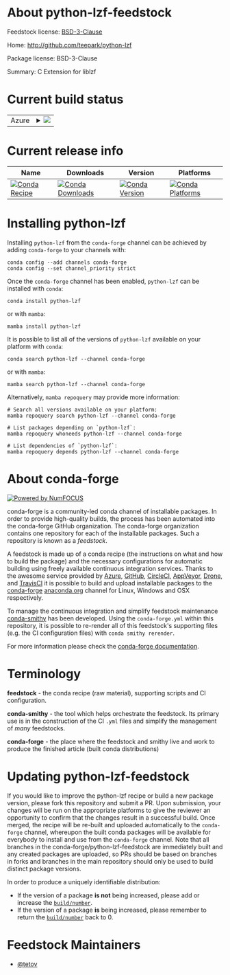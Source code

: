 About python-lzf-feedstock
==========================

Feedstock license: [BSD-3-Clause](https://github.com/conda-forge/python-lzf-feedstock/blob/main/LICENSE.txt)

Home: http://github.com/teepark/python-lzf

Package license: BSD-3-Clause

Summary: C Extension for liblzf

Current build status
====================


<table>
    
  <tr>
    <td>Azure</td>
    <td>
      <details>
        <summary>
          <a href="https://dev.azure.com/conda-forge/feedstock-builds/_build/latest?definitionId=23035&branchName=main">
            <img src="https://dev.azure.com/conda-forge/feedstock-builds/_apis/build/status/python-lzf-feedstock?branchName=main">
          </a>
        </summary>
        <table>
          <thead><tr><th>Variant</th><th>Status</th></tr></thead>
          <tbody><tr>
              <td>linux_64</td>
              <td>
                <a href="https://dev.azure.com/conda-forge/feedstock-builds/_build/latest?definitionId=23035&branchName=main">
                  <img src="https://dev.azure.com/conda-forge/feedstock-builds/_apis/build/status/python-lzf-feedstock?branchName=main&jobName=linux&configuration=linux%20linux_64_" alt="variant">
                </a>
              </td>
            </tr><tr>
              <td>osx_64</td>
              <td>
                <a href="https://dev.azure.com/conda-forge/feedstock-builds/_build/latest?definitionId=23035&branchName=main">
                  <img src="https://dev.azure.com/conda-forge/feedstock-builds/_apis/build/status/python-lzf-feedstock?branchName=main&jobName=osx&configuration=osx%20osx_64_" alt="variant">
                </a>
              </td>
            </tr><tr>
              <td>win_64</td>
              <td>
                <a href="https://dev.azure.com/conda-forge/feedstock-builds/_build/latest?definitionId=23035&branchName=main">
                  <img src="https://dev.azure.com/conda-forge/feedstock-builds/_apis/build/status/python-lzf-feedstock?branchName=main&jobName=win&configuration=win%20win_64_" alt="variant">
                </a>
              </td>
            </tr>
          </tbody>
        </table>
      </details>
    </td>
  </tr>
</table>

Current release info
====================

| Name | Downloads | Version | Platforms |
| --- | --- | --- | --- |
| [![Conda Recipe](https://img.shields.io/badge/recipe-python--lzf-green.svg)](https://anaconda.org/conda-forge/python-lzf) | [![Conda Downloads](https://img.shields.io/conda/dn/conda-forge/python-lzf.svg)](https://anaconda.org/conda-forge/python-lzf) | [![Conda Version](https://img.shields.io/conda/vn/conda-forge/python-lzf.svg)](https://anaconda.org/conda-forge/python-lzf) | [![Conda Platforms](https://img.shields.io/conda/pn/conda-forge/python-lzf.svg)](https://anaconda.org/conda-forge/python-lzf) |

Installing python-lzf
=====================

Installing `python-lzf` from the `conda-forge` channel can be achieved by adding `conda-forge` to your channels with:

```
conda config --add channels conda-forge
conda config --set channel_priority strict
```

Once the `conda-forge` channel has been enabled, `python-lzf` can be installed with `conda`:

```
conda install python-lzf
```

or with `mamba`:

```
mamba install python-lzf
```

It is possible to list all of the versions of `python-lzf` available on your platform with `conda`:

```
conda search python-lzf --channel conda-forge
```

or with `mamba`:

```
mamba search python-lzf --channel conda-forge
```

Alternatively, `mamba repoquery` may provide more information:

```
# Search all versions available on your platform:
mamba repoquery search python-lzf --channel conda-forge

# List packages depending on `python-lzf`:
mamba repoquery whoneeds python-lzf --channel conda-forge

# List dependencies of `python-lzf`:
mamba repoquery depends python-lzf --channel conda-forge
```


About conda-forge
=================

[![Powered by
NumFOCUS](https://img.shields.io/badge/powered%20by-NumFOCUS-orange.svg?style=flat&colorA=E1523D&colorB=007D8A)](https://numfocus.org)

conda-forge is a community-led conda channel of installable packages.
In order to provide high-quality builds, the process has been automated into the
conda-forge GitHub organization. The conda-forge organization contains one repository
for each of the installable packages. Such a repository is known as a *feedstock*.

A feedstock is made up of a conda recipe (the instructions on what and how to build
the package) and the necessary configurations for automatic building using freely
available continuous integration services. Thanks to the awesome service provided by
[Azure](https://azure.microsoft.com/en-us/services/devops/), [GitHub](https://github.com/),
[CircleCI](https://circleci.com/), [AppVeyor](https://www.appveyor.com/),
[Drone](https://cloud.drone.io/welcome), and [TravisCI](https://travis-ci.com/)
it is possible to build and upload installable packages to the
[conda-forge](https://anaconda.org/conda-forge) [anaconda.org](https://anaconda.org/)
channel for Linux, Windows and OSX respectively.

To manage the continuous integration and simplify feedstock maintenance
[conda-smithy](https://github.com/conda-forge/conda-smithy) has been developed.
Using the ``conda-forge.yml`` within this repository, it is possible to re-render all of
this feedstock's supporting files (e.g. the CI configuration files) with ``conda smithy rerender``.

For more information please check the [conda-forge documentation](https://conda-forge.org/docs/).

Terminology
===========

**feedstock** - the conda recipe (raw material), supporting scripts and CI configuration.

**conda-smithy** - the tool which helps orchestrate the feedstock.
                   Its primary use is in the construction of the CI ``.yml`` files
                   and simplify the management of *many* feedstocks.

**conda-forge** - the place where the feedstock and smithy live and work to
                  produce the finished article (built conda distributions)


Updating python-lzf-feedstock
=============================

If you would like to improve the python-lzf recipe or build a new
package version, please fork this repository and submit a PR. Upon submission,
your changes will be run on the appropriate platforms to give the reviewer an
opportunity to confirm that the changes result in a successful build. Once
merged, the recipe will be re-built and uploaded automatically to the
`conda-forge` channel, whereupon the built conda packages will be available for
everybody to install and use from the `conda-forge` channel.
Note that all branches in the conda-forge/python-lzf-feedstock are
immediately built and any created packages are uploaded, so PRs should be based
on branches in forks and branches in the main repository should only be used to
build distinct package versions.

In order to produce a uniquely identifiable distribution:
 * If the version of a package **is not** being increased, please add or increase
   the [``build/number``](https://docs.conda.io/projects/conda-build/en/latest/resources/define-metadata.html#build-number-and-string).
 * If the version of a package **is** being increased, please remember to return
   the [``build/number``](https://docs.conda.io/projects/conda-build/en/latest/resources/define-metadata.html#build-number-and-string)
   back to 0.

Feedstock Maintainers
=====================

* [@tetov](https://github.com/tetov/)

